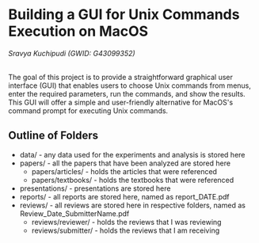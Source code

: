 <h1>Building a GUI for Unix Commands Execution on MacOS</h1> 
<em>Sravya Kuchipudi (GWID: G43099352)</em> <br><br>

<p>The goal of this project is to provide a straightforward graphical user interface (GUI) that enables users to choose Unix commands from menus, enter the required parameters, run the commands, and show the results. This GUI will offer a simple and user-friendly alternative for MacOS's command prompt for executing Unix commands.</p>


<h2>Outline of Folders</h2> 
<ul>
  <li>data/ - any data used for the experiments and analysis is stored here</li>
  <li>papers/ - all the papers that have been analyzed are stored here
    <ul>
      <li>papers/articles/ - holds the articles that were referenced</li>
      <li>papers/textbooks/ - holds the textbooks that were referenced</li>
    </ul>
  </li>
  <li>presentations/ - presentations are stored here</li>
  <li>reports/ - all reports are stored here, named as report_DATE.pdf</li>
  <li>reviews/ - all reviews are stored here in respective folders, named as Review_Date_SubmitterName.pdf
    <ul>
      <li>reviews/reviewer/ - holds the reviews that I was reviewing</li>
      <li>reviews/submitter/ - holds the reviews that I am receiving</li>
    </ul>
  </li>
</ul>
